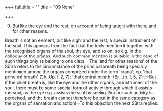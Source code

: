 +++
full_title = ""
title = "09 None"

+++




9. But like the eye and the rest, on account of being taught with them, and for other reasons.

Breath is not an element, but like sight and the rest, a special instrument of the soul. This appears from the fact that the texts mention it together with the recognised organs of the soul, the eye, and so on; so e.g. in the colloquy of the prāṇas. And such common mention is suitable in the case of such things only as belong to one class.--The 'and for other reasons' of the Sūtra refers to the circumstance of the principal breath being specially mentioned among the organs comprised under the term 'prāṇa'; cp. 'that principal breath' (Cḥ. Up. I, 2, 7); 'that central breath' (Br̥. Up. I, 5, 21).--But if the chief breath is, like the eye and the other organs, an instrument of the soul, there must be some special form of activity through which it assists the soul, as the eye e.g. assists the soul by seeing. But no such activity is perceived, and the breath cannot therefore be put in the same category as the organs of sensation and action!--To this objection the next Sūtra replies.

